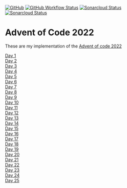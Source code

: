 [![GitHub](https://img.shields.io/github/license/turing85/advent-of-code-2022)](https://github.com/turing85/advent-of-code-2022/blob/main/LICENSE)
[![GitHub Workflow Status](https://img.shields.io/github/actions/workflow/status/turing85/advent-of-code-2022/build.yml)](https://github.com/turing85/advent-of-code-2022/actions/workflows/build.yml?query=branch%3Amain)
[![Sonarcloud Status](https://sonarcloud.io/api/project_badges/measure?project=turing85_advent-of-code-2022&metric=alert_status)](https://sonarcloud.io/dashboard?id=turing85_advent-of-code-2022)
[![Sonarcloud Status](https://sonarcloud.io/api/project_badges/measure?project=turing85_advent-of-code-2022&metric=coverage)](https://sonarcloud.io/dashboard?id=turing85_advent-of-code-2022)

# Advent of Code 2022
These are my implementation of the [Advent of code 2022][adventOfCode2022]

[Day 1](./day-01/README.md)<br>
[Day 2](./day-02/README.md)<br>
[Day 3](./day-03/README.md)<br>
[Day 4](./day-04/README.md)<br>
[Day 5](./day-05/README.md)<br>
[Day 6](./day-06/README.md)<br>
[Day 7](./day-07/README.md)<br>
[Day 8](./day-08/README.md)<br>
[Day 9](./day-09/README.md)<br>
[Day 10](./day-10/README.md)<br>
[Day 11](./day-11/README.md)<br>
[Day 12](./day-12/README.md)<br>
[Day 13](./day-13/README.md)<br>
[Day 14](./day-14/README.md)<br>
[Day 15](./day-15/README.md)<br>
[Day 16](./day-16/README.md)<br>
[Day 17](./day-17/README.md)<br>
[Day 18](./day-18/README.md)<br>
[Day 19](./day-19/README.md)<br>
[Day 20](./day-20/README.md)<br>
[Day 21](./day-21/README.md)<br>
[Day 22](./day-22/README.md)<br>
[Day 23](./day-23/README.md)<br>
[Day 24](./day-24/README.md)<br>
[Day 25](./day-25/README.md)

[adventOfCode2022]: https://adventofcode.com/2022
